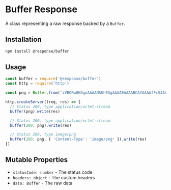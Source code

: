 # Buffer Response

A class representing a raw response backed by a `Buffer`.

## Installation

```sh
npm install @response/buffer
```

## Usage

```js
const buffer = require('@response/buffer')
const http = require('http')

const png = Buffer.from('iVBORw0KGgoAAAANSUhEUgAAAAEAAAABCAYAAAAfFcSJAAAACklEQVR4nGMAAQAABQABDQottAAAAABJRU5ErkJggg==', 'base64')

http.createServer((req, res) => {
  // Status 200, type application/octet-stream
  buffer(png).write(res)

  // Status 200, type application/octet-stream
  buffer(200, png).write(res)

  // Status 200, type image/png
  buffer(200, png, { 'Content-Type': 'image/png' }).write(res)
})
```

## Mutable Properties

- `statusCode: number` - The status code
- `headers: object` - The custom headers
- `data: Buffer` - The raw data
